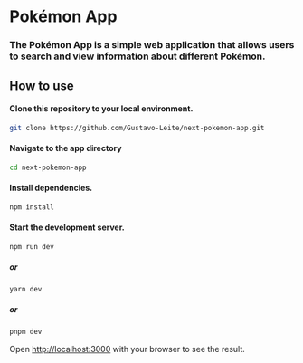 # Pokémon App

### The Pokémon App is a simple web application that allows users to search and view information about different Pokémon.

## How to use

#### Clone this repository to your local environment.
```bash
git clone https://github.com/Gustavo-Leite/next-pokemon-app.git
```
#### Navigate to the app directory
```bash
cd next-pokemon-app
```

#### Install dependencies.

```bash
npm install
```

#### Start the development server.
```bash
npm run dev
```
##### or
```bash
yarn dev
```
##### or
```bash
pnpm dev
```

Open [http://localhost:3000](http://localhost:3000) with your browser to see the result.

